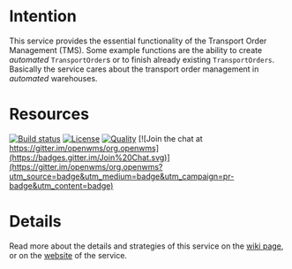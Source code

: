 # Intention
This service provides the essential functionality of the Transport Order Management (TMS). Some example functions are the ability to create
_automated_ `TransportOrder`s or to finish already existing `TransportOrders`. Basically the service cares about the transport order
management in _automated_ warehouses.

# Resources
[![Build status](https://img.shields.io/travis/openwms/org.openwms.tms.transportation.svg?style=flat-square)](https://travis-ci.com/openwms/org.openwms.tms.transportation)
[![License](https://img.shields.io/badge/License-Apache%202.0-blue.svg)](LICENSE)
[![Quality](https://sonarcloud.io/api/project_badges/measure?project=org.openwms:org.openwms.tms.transportation&metric=alert_status)](https://sonarcloud.io/dashboard?id=org.openwms:org.openwms.tms.transportation)
[![Join the chat at https://gitter.im/openwms/org.openwms](https://badges.gitter.im/Join%20Chat.svg)](https://gitter.im/openwms/org.openwms?utm_source=badge&utm_medium=badge&utm_campaign=pr-badge&utm_content=badge)

# Details
Read more about the details and strategies of this service on the [wiki page](https://openwms.atlassian.net/l/c/fvPkbPDF), or on the
[website](https://openwms.github.io/org.openwms.tms.transportation/) of the service.
